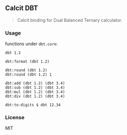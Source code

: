 ## Calcit DBT

> Calcit binding for Dual Balanced Ternary calculator.

### Usage

functions under `dbt.core`:

```cirru
dbt 1.2

dbt:format (dbt 1.2)

dbt:round (dbt 1.2)
dbt:round (dbt 1.2) 1

dbt:add (dbt 1.2) (dbt 3.4)
dbt:sub (dbt 1.2) (dbt 3.4)
dbt:mul (dbt 1.2) (dbt 3.4)
dbt:div (dbt 1.2) (dbt 3.4)

dbt:to-digits $ dbt 12.34
```

### License

MIT
